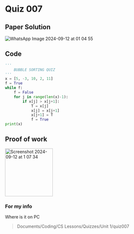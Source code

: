 # Quiz 007

## Paper Solution
![WhatsApp Image 2024-09-12 at 01 04 55](https://github.com/user-attachments/assets/2982fffd-3335-4e5b-9ac7-970311488fc5)


## Code
```.py
'''
    BUBBLE SORTING QUIZ
'''
x = [5, -3, 10, 2, 11]
f = True
while f:
    f = False
    for j in range(len(x)-1):
        if x[j] > x[j+1]:
            T = x[j]
            x[j] = x[j+1]
            x[j+1] = T
            f = True
print(x)
```

## Proof of work
<img width="157" alt="Screenshot 2024-09-12 at 1 07 34" src="https://github.com/user-attachments/assets/c5adb850-5a67-4aad-9a06-f1427ca2b40e">


### For my info
Where is it on PC
>Documents/Coding/CS Lessons/Quizzes/Unit 1/quiz007
